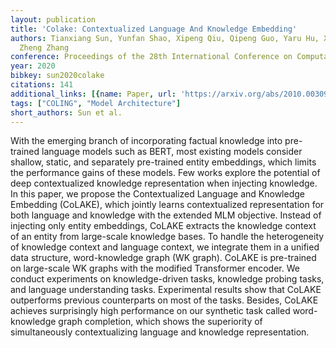 ```yaml
---
layout: publication
title: 'Colake: Contextualized Language And Knowledge Embedding'
authors: Tianxiang Sun, Yunfan Shao, Xipeng Qiu, Qipeng Guo, Yaru Hu, Xuanjing Huang,
  Zheng Zhang
conference: Proceedings of the 28th International Conference on Computational Linguistics
year: 2020
bibkey: sun2020colake
citations: 141
additional_links: [{name: Paper, url: 'https://arxiv.org/abs/2010.00309'}]
tags: ["COLING", "Model Architecture"]
short_authors: Sun et al.
---
```

With the emerging branch of incorporating factual knowledge into pre-trained
language models such as BERT, most existing models consider shallow, static,
and separately pre-trained entity embeddings, which limits the performance
gains of these models. Few works explore the potential of deep contextualized
knowledge representation when injecting knowledge. In this paper, we propose
the Contextualized Language and Knowledge Embedding (CoLAKE), which jointly
learns contextualized representation for both language and knowledge with the
extended MLM objective. Instead of injecting only entity embeddings, CoLAKE
extracts the knowledge context of an entity from large-scale knowledge bases.
To handle the heterogeneity of knowledge context and language context, we
integrate them in a unified data structure, word-knowledge graph (WK graph).
CoLAKE is pre-trained on large-scale WK graphs with the modified Transformer
encoder. We conduct experiments on knowledge-driven tasks, knowledge probing
tasks, and language understanding tasks. Experimental results show that CoLAKE
outperforms previous counterparts on most of the tasks. Besides, CoLAKE
achieves surprisingly high performance on our synthetic task called
word-knowledge graph completion, which shows the superiority of simultaneously
contextualizing language and knowledge representation.
